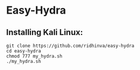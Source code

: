 # Easy-Hydra
## Installing Kali Linux:

```
git clone https://github.com/ridhinva/easy-hydra  
cd easy-hydra 
chmod 777 my_hydra.sh
./my_hydra.sh
```
